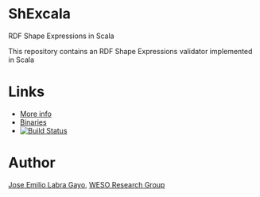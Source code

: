 ShExcala
========

RDF Shape Expressions in Scala

This repository contains an RDF Shape Expressions validator implemented in Scala

Links
=====

* [More info](http://labra.github.io/ShExcala/)
* [Binaries](https://bintray.com/weso/weso-releases/shExcala/view)
* [![Build Status](https://travis-ci.org/labra/ShExcala.svg?branch=master)](https://travis-ci.org/labra/ShExcala)

Author
======

[Jose Emilio Labra Gayo](http://www.di.uniovi.es/~labra), [WESO Research Group](http://www.weso.es)

